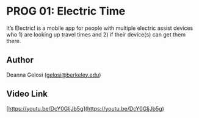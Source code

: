 # PROG 01: Electric Time

It’s Electric! is a mobile app for people with multiple electric assist devices who 1) are looking up travel times and 2) if their device(s) can get them there.

## Author

Deanna Gelosi (gelosi@berkeley.edu)

## Video Link

[https://youtu.be/DcY0GljJb5g](https://youtu.be/DcY0GljJb5g)


